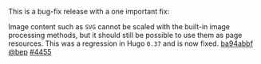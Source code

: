 

This is a bug-fix release with a one important fix:

Image content such as `SVG` cannot be scaled with the built-in image processing methods, but it should still be possible to use them as page resources. This was a regression in Hugo `0.37` and is now fixed. [ba94abbf](https://github.com/gohugoio/hugo/commit/ba94abbf5dd90f989242af8a7027d67a572a6128) [@bep](https://github.com/bep) [#4455](https://github.com/gohugoio/hugo/issues/4455)






